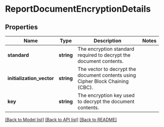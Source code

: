 # ReportDocumentEncryptionDetails

## Properties
Name | Type | Description | Notes
------------ | ------------- | ------------- | -------------
**standard** | **string** | The encryption standard required to decrypt the document contents. | 
**initialization_vector** | **string** | The vector to decrypt the document contents using Cipher Block Chaining (CBC). | 
**key** | **string** | The encryption key used to decrypt the document contents. | 

[[Back to Model list]](../../README.md#documentation-for-models) [[Back to API list]](../../README.md#documentation-for-api-endpoints) [[Back to README]](../../README.md)

